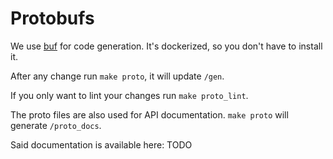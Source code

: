 # Protobufs

We use [buf](https://buf.build) for code generation. It's dockerized, so you don't have to install it.

After any change run `make proto`, it will update `/gen`.

If you only want to lint your changes run `make proto_lint`.

The proto files are also used for API documentation. `make proto` will generate `/proto_docs`.

Said documentation is available here: TODO
